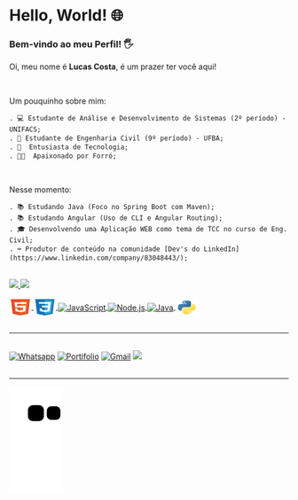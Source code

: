 # Hello, World! 🌐

### Bem-vindo ao meu Perfil! 🖐️
Oi, meu nome é **Lucas Costa**, é um prazer ter você aqui!

<br>

Um pouquinho sobre mim: 

    . 💻 Estudante de Análise e Desenvolvimento de Sistemas (2º período) - UNIFACS;
    . 🧱 Estudante de Engenharia Civil (9º período) - UFBA;
    . 📱  Entusiasta de Tecnologia;
    . 🕺🏽  Apaixonado por Forró;
    
<br>

Nesse momento:

    . 📚 Estudando Java (Foco no Spring Boot com Maven);
    . 📚 Estudando Angular (Uso de CLI e Angular Routing);
    . 🎓 Desenvolvendo uma Aplicação WEB como tema de TCC no curso de Eng. Civil;
    . ⌨ Produtor de conteúdo na comunidade [Dev's do LinkedIn](https://www.linkedin.com/company/83048443/);
 

<br>
<a href="https://github.com/LucasCosta0117">
    <div>
        <img height="180em" src="https://github-readme-stats.vercel.app/api?username=lucascosta0117&show_icons=true&theme=vision-friendly-dark&include_all_commits=true&count_private=true"/>
        <img height="180em" src="https://github-readme-stats.vercel.app/api/top-langs/?username=lucascosta0117&layout=compact&langs_count=6&theme=vision-friendly-dark"/>
    </div><br>
    <div style="display: inline_block">
        <img align="center" alt="HTML" height="30" width="40" src="https://raw.githubusercontent.com/devicons/devicon/master/icons/html5/html5-original.svg">
        <img align="center" alt="CSS" height="30" width="40" src="https://raw.githubusercontent.com/devicons/devicon/master/icons/css3/css3-original.svg">
        <img align="center" alt="JavaScript" height="30" width="40" src="https://cdn.jsdelivr.net/gh/devicons/devicon/icons/javascript/javascript-original.svg">
        <img align="center" alt="Node.js" height="30" width="40" src="https://cdn.jsdelivr.net/gh/devicons/devicon/icons/nodejs/nodejs-original.svg">
        <img align="center" alt="Java" height="30" width="40" src="https://cdn.jsdelivr.net/gh/devicons/devicon/icons/java/java-original.svg">
        <img align="center" alt="Python" height="30" width="40" src="https://raw.githubusercontent.com/devicons/devicon/master/icons/python/python-original.svg">
    </div>
</a><br>

---

<br>
<div>
  <a href="https://wa.me/+5575991896258" target="_blank"><img alt="Whatsapp" src="https://img.shields.io/badge/WhatsApp-25D366?style=for-the-badge&logo=whatsapp&logoColor=white"></a>
  <a href="https://lucascosta0117.github.io/Tech-Academy_-_Desafio-Portifolio/" target="_blank"><img alt="Portifolio" src="https://img.shields.io/badge/website-000000?style=for-the-badge&logo=About.me&logoColor=white"></a>
  <a href="mailto:lucas.costa0117@gmail.com" target="_blank"><img alt="Gmail" src="https://img.shields.io/badge/Gmail-D14836?style=for-the-badge&logo=gmail&logoColor=white"></a>
  <a href="https://www.linkedin.com/in/lucas-costa-5a14a8239/" target="_blank"><img src="https://img.shields.io/badge/-LinkedIn-%230077B5?style=for-the-badge&logo=linkedin&logoColor=white" target="_blank"></a> <br>
</div><br>

---

![Snake animation](https://github.com/lucascosta0117/lucascosta0117/blob/output/github-contribution-grid-snake.svg)

